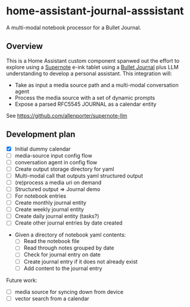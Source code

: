 # home-assistant-journal-asssistant

A multi-modal notebook processor for a Bullet Journal.

## Overview

This is a Home Assistant custom component spanwed out the effort to
explore using a [Supernote](https://supernote.com/) e-ink tablet using a [Bullet Journal](https://www.youtube.com/watch?v=fm15cmYU0IM) plus
LLM understanding to develop a personal assistant. This integration will:

- Take as input a media source path and a multi-modal conversation agent
- Process the media source with a set of dynamic prompts
- Expose a parsed RFC5545 JOURNAL as a calendar entity

See https://github.com/allenporter/supernote-llm

## Development plan

- [x] Initial dummy calendar
- [ ] media-source input config flow
- [ ] conversation agent in config flow
- [ ] Create output storage directory for yaml
- [ ] Multi-modal call that outputs yaml structured output
- [ ] (re)process a media uri on demand
- [ ] Structured output => Journal demo
- [ ] For notebook entries
- [ ] Create monthly journal entity
- [ ] Create weekly journal entity
- [ ] Create daily journal entity (tasks?)
- [ ] Create other journal entries by date created
- Given a directory of notebook yaml contents:
  - [ ] Read the notebook file
  - [ ] Read through notes grouped by date
  - [ ] Check for journal entry on date
  - [ ] Create journal entry if it does not already exist
  - [ ] Add content to the journal entry

Future work:
- [ ] media source for syncing down from device
- [ ] vector search from a calendar
